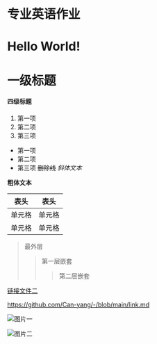 # 专业英语作业
# Hello World!
# 一级标题
#### 四级标题

1. 第一项
2. 第二项
3. 第三项
+ 第一项
+ 第二项
+ 第三项
~~删除线~~
*斜体文本*

**粗体文本**

|  表头   | 表头  |
|  ----  | ----  |
| 单元格  | 单元格 |
| 单元格  | 单元格 |


> 最外层
> >第一层嵌套
> > >第二层嵌套

[链接文件二](https://github.com/Can-yang/-/blob/main/link.md)

<https://github.com/Can-yang/-/blob/main/link.md>

![图片一](1.png)

![图片二](https://pages.github.com/images/slideshow/yeoman.png)

